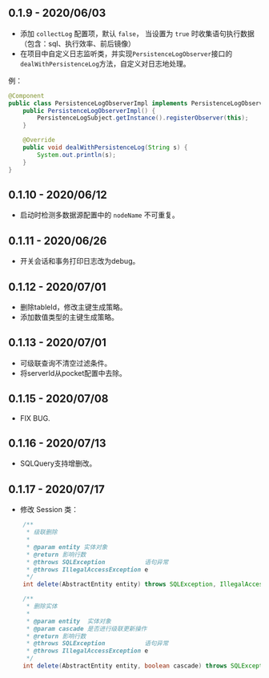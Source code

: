 ## 0.1.9 - 2020/06/03
* 添加 `collectLog` 配置项，默认 `false`， 当设置为 `true` 时收集语句执行数据（包含：sql、执行效率、前后镜像）
* 在项目中自定义日志监听类，并实现`PersistenceLogObserver`接口的`dealWithPersistenceLog`方法，自定义对日志地处理。

例：
```java
@Component
public class PersistenceLogObserverImpl implements PersistenceLogObserver {
    public PersistenceLogObserverImpl() {
        PersistenceLogSubject.getInstance().registerObserver(this);
    }

    @Override
    public void dealWithPersistenceLog(String s) {
        System.out.println(s);
    }
}
```

## 0.1.10 - 2020/06/12
* 启动时检测多数据源配置中的 `nodeName` 不可重复。

## 0.1.11 - 2020/06/26
* 开关会话和事务打印日志改为debug。

## 0.1.12 - 2020/07/01
* 删除tableId，修改主键生成策略。
* 添加数值类型的主键生成策略。

## 0.1.13 - 2020/07/01
* 可级联查询不清空过滤条件。
* 将serverId从pocket配置中去除。

## 0.1.15 - 2020/07/08
* FIX BUG.

## 0.1.16 - 2020/07/13
* SQLQuery支持增删改。

## 0.1.17 - 2020/07/17
* 修改 Session 类：
```java
    /**
     * 级联删除
     *
     * @param entity 实体对象
     * @return 影响行数
     * @throws SQLException           语句异常
     * @throws IllegalAccessException e
     */
    int delete(AbstractEntity entity) throws SQLException, IllegalAccessException;

    /**
     * 删除实体
     *
     * @param entity  实体对象
     * @param cascade 是否进行级联更新操作
     * @return 影响行数
     * @throws SQLException           语句异常
     * @throws IllegalAccessException e
     */
    int delete(AbstractEntity entity, boolean cascade) throws SQLException, IllegalAccessException;
```